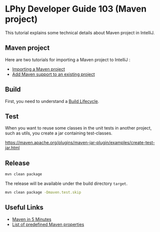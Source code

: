 # LPhy Developer Guide 103 (Maven project)

This tutorial explains some technical details about Maven project in IntelliJ.

## Maven project

Here are two tutorials for importing a Maven project to IntelliJ :

- [Importing a Maven project](https://www.jetbrains.com/guide/java/tutorials/working-with-maven/importing-a-project/)
- [Add Maven support to an existing project](https://www.jetbrains.com/help/idea/convert-a-regular-project-into-a-maven-project.html)

## Build

First, you need to understand a [Build Lifecycle](https://maven.apache.org/guides/introduction/introduction-to-the-lifecycle.html).

## Test

When you want to reuse some classes in the unit tests in another project, such as utils, 
you create a jar containing test-classes.

https://maven.apache.org/plugins/maven-jar-plugin/examples/create-test-jar.html

## Release 

```bash
mvn clean package 
```

The release will be available under the build directory `target`.

```bash
mvn clean package -Dmaven.test.skip
```

## Useful Links

- [Maven in 5 Minutes](https://maven.apache.org/guides/getting-started/maven-in-five-minutes.html)
- [List of predefined Maven properties](https://github.com/cko/predefined_maven_properties/blob/master/README.md)


